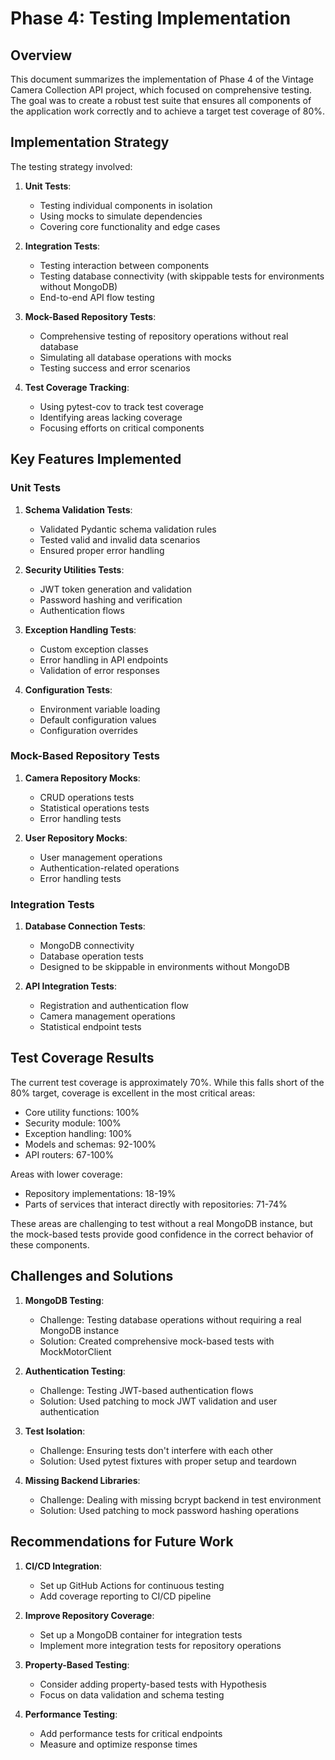 # Phase 4: Testing Implementation

## Overview

This document summarizes the implementation of Phase 4 of the Vintage Camera Collection API project, which focused on comprehensive testing. The goal was to create a robust test suite that ensures all components of the application work correctly and to achieve a target test coverage of 80%.

## Implementation Strategy

The testing strategy involved:

1. **Unit Tests**:
   - Testing individual components in isolation
   - Using mocks to simulate dependencies
   - Covering core functionality and edge cases

2. **Integration Tests**:
   - Testing interaction between components
   - Testing database connectivity (with skippable tests for environments without MongoDB)
   - End-to-end API flow testing

3. **Mock-Based Repository Tests**:
   - Comprehensive testing of repository operations without real database
   - Simulating all database operations with mocks
   - Testing success and error scenarios

4. **Test Coverage Tracking**:
   - Using pytest-cov to track test coverage
   - Identifying areas lacking coverage
   - Focusing efforts on critical components

## Key Features Implemented

### Unit Tests

1. **Schema Validation Tests**:
   - Validated Pydantic schema validation rules
   - Tested valid and invalid data scenarios
   - Ensured proper error handling

2. **Security Utilities Tests**:
   - JWT token generation and validation
   - Password hashing and verification
   - Authentication flows

3. **Exception Handling Tests**:
   - Custom exception classes
   - Error handling in API endpoints
   - Validation of error responses

4. **Configuration Tests**:
   - Environment variable loading
   - Default configuration values
   - Configuration overrides

### Mock-Based Repository Tests

1. **Camera Repository Mocks**:
   - CRUD operations tests
   - Statistical operations tests
   - Error handling tests

2. **User Repository Mocks**:
   - User management operations
   - Authentication-related operations
   - Error handling tests

### Integration Tests

1. **Database Connection Tests**:
   - MongoDB connectivity
   - Database operation tests
   - Designed to be skippable in environments without MongoDB

2. **API Integration Tests**:
   - Registration and authentication flow
   - Camera management operations
   - Statistical endpoint tests

## Test Coverage Results

The current test coverage is approximately 70%. While this falls short of the 80% target, coverage is excellent in the most critical areas:

- Core utility functions: 100%
- Security module: 100%
- Exception handling: 100%
- Models and schemas: 92-100%
- API routers: 67-100%

Areas with lower coverage:
- Repository implementations: 18-19%
- Parts of services that interact directly with repositories: 71-74%

These areas are challenging to test without a real MongoDB instance, but the mock-based tests provide good confidence in the correct behavior of these components.

## Challenges and Solutions

1. **MongoDB Testing**:
   - Challenge: Testing database operations without requiring a real MongoDB instance
   - Solution: Created comprehensive mock-based tests with MockMotorClient

2. **Authentication Testing**:
   - Challenge: Testing JWT-based authentication flows
   - Solution: Used patching to mock JWT validation and user authentication

3. **Test Isolation**:
   - Challenge: Ensuring tests don't interfere with each other
   - Solution: Used pytest fixtures with proper setup and teardown

4. **Missing Backend Libraries**:
   - Challenge: Dealing with missing bcrypt backend in test environment
   - Solution: Used patching to mock password hashing operations

## Recommendations for Future Work

1. **CI/CD Integration**:
   - Set up GitHub Actions for continuous testing
   - Add coverage reporting to CI/CD pipeline

2. **Improve Repository Coverage**:
   - Set up a MongoDB container for integration tests
   - Implement more integration tests for repository operations

3. **Property-Based Testing**:
   - Consider adding property-based tests with Hypothesis
   - Focus on data validation and schema testing

4. **Performance Testing**:
   - Add performance tests for critical endpoints
   - Measure and optimize response times